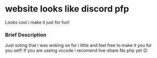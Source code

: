 
# website looks like discord pfp
Looks cool i make it just for fun!

### Brief Description
Just soting that i was woking on for i little and feel free to make it you for you self!
If you are useing vccode i recomend live-share
No php yet 😉
